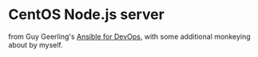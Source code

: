 # CentOS Node.js server

from Guy Geerling's [Ansible for DevOps](http://ansiblefordevops.com/), with some additional monkeying about by myself.
